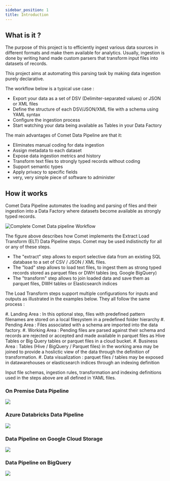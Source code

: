 ```yaml
---
sidebar_position: 1
title: Introduction
---
```


## What is it ?
The purpose of this project is to efficiently ingest various data
sources in different formats and make them available for analytics.
Usually, ingestion is done by writing hand made custom parsers that
transform input files into datasets of records.

This project aims at automating this parsing task by making data
ingestion purely declarative.

The workflow below is a typical use case :

* Export your data as a set of DSV (Delimiter-separated values) or JSON or XML files
* Define the structure of each DSV/JSON/XML file with a schema using YAML syntax
* Configure the ingestion process
* Start watching your data being available as Tables in your Data Factory


The main advantages of Comet Data Pipeline are that it:

* Eliminates manual coding for data ingestion
* Assign metadata to each dataset
* Expose data ingestion metrics and history
* Transform text files to strongly typed records without coding
* Support semantic types
* Apply privacy to specific fields
* very, very simple piece of software to administer


## How it works

Comet Data Pipeline automates the loading and parsing of files and
their ingestion into a Data Factory where datasets become
available as strongly typed records.


![Complete Comet Data pipeline Workflow](/img/guide/elt.png)


The figure above describes how Comet implements the Extract Load Transform (ELT) Data Pipeline steps.
Comet may be used indistinctly for all or any of these steps.

* The "extract" step allows to export selective data from an existing SQL database to a set of CSV / JSON / XML files.
* The "load" step allows to load text files, to ingest them as strong typed records stored as parquet files or DWH tables (eq. Google BigQuery)
* The "transform" step allows to join loaded data and save them as parquet files, DWH tables or Elasticsearch indices

The Load Transform steps support multiple configurations for inputs and outputs as illustrated in the
examples below. They all follow the same process :

#. Landing Area : In this optional step, files with predefined pattern filenames are stored on a local filesystem in a predefined folder hierarchy
#. Pending Area : Files associated with a schema are imported into the data factory.
#. Working Area : Pending files are parsed against their schema and records are rejected or accepted and made available in parquet files as Hive Tables or Big Query tables or parquet files in a cloud bucket.
#. Business Area : Tables (Hive / BigQuery / Parquet files) in the working area may be joined to provide a hoslictic view of the data through the definition of transformation.
#. Data visualization : parquet files / tables may be exposed in datawarehouses or elasticsearch indices through an indexing definition

Input file schemas, ingestion rules, transformation and indexing definitions used in the steps above are all defined in YAML files.

### On Premise Data Pipeline
![](/img/guide/elt-onpremise.png)

### Azure Databricks Data Pipeline
![](/img/guide/elt-azure-databricks.png)

### Data Pipeline on Google Cloud Storage
![](/img/guide/elt-gcp-gcs.png)


### Data Pipeline on BigQuery
![](/img/guide/elt-gcp-bq.png)







